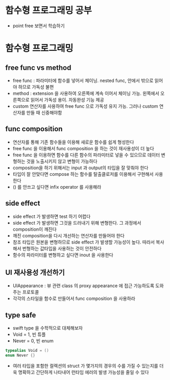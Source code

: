 # 함수형 프로그래밍 공부

- point free 보면서 학습하기

# 함수형 프로그래밍

## free func vs method
- free func : 파라미터에 함수를 넣어서 체이닝. nested func, 안에서 밖으로 읽어야 하므로 가독성 불편
- method : extension 을 사용하여 오른쪽에 계속 이어서 체이닝 가능. 왼쪽에서 오른쪽으로 읽어서 가독성 용이. 자동완성 기능 제공
- custom 연산자를 사용하여 free func 으로 가독성 유지 가능. 그러나 custom 연산자를 만들 때 신중해야함


## func composition
- 연산자를 통해 기존 함수들을 이용해 새로운 함수를 쉽게 형성한다
- free func 을 이용해서 func composition 을 하는 것이 재사용성이 더 높다
- free func 을 이용하면 함수를 다른 함수의 파라미터로 넣을 수 있으므로 데이터 변형하는 것을 노출시키지 않고 변형이 가능하다
- composition을 하기 위해서는 input 과 output의 타입을 잘 맞춰야 한다
- 타입이 잘 안맞다면 compose 하는 함수를 탈출클로저를 이용해서 구현해서 사용한다
- () 를 안쓰고 싶다면 infix operator 를 사용해라


## side effect
- side effect 가 발생하면 test 하기 어렵다
- side effect 가 발생하면 그것을 드러내기 위해 변형한다. 그 과정에서 composition이 깨진다
- 깨진 composition을 다시 개선하는 연산자를 만들어야 한다
- 참조 타입은 원본을 변형하므로 side effect 가 발생할 가능성이 높다. 따라서 복사해서 번형하는 값타입을 사용하는 것이 안전하다
- 함수의 파라미터를 변형하고 싶다면 inout 을 사용한다


## UI 재사용성 개선하기
- UIAppearance : 뷰 관련 class 의 proxy appearance 에 접근 가능하도록 도와주는 프로토콜
- 각각의 스타일을 함수로 만들어서 func composition 을 사용하라


## type safe
- swift type 을 수학적으로 대체해보자
- Void = 1, 빈 튜플
- Never = 0, 빈 enum

```swift
typealias Void = ()
enum Never {}
```


- 여러 타입을 포함한 컬렉션의 struct 가 몇가지의 경우의 수를 가질 수 있는지를 더욱 명확하고 간단하게 나타내어 런타임 에러의 발생 가능성을 줄일 수 있다
